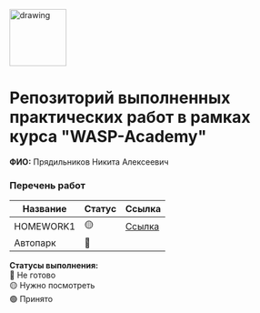 
<a href="https://wasp-academy.com"><img src="https://wasp-academy.com/Resources/wasp-logo.png" alt="drawing" width="100"/></a>

# Репозиторий выполненных практических работ в рамках курса "WASP-Academy"
**ФИО:** Прядильников Никита Алексеевич
 
### Перечень работ

Название          | Статус | Ссылка
------------------|--------|--------
HOMEWORK1         | 🟡    | <a href="https://github.com/claudiusis/WASP_HOMEWORK/tree/main/HOMEWORK1">Ссылка</a>
Автопарк          | 🔴    | 

**Статусы выполнения:** <br>
🔴 Не готово <br>
🟡 Нужно посмотреть <br>
🟢 Принято <br>
